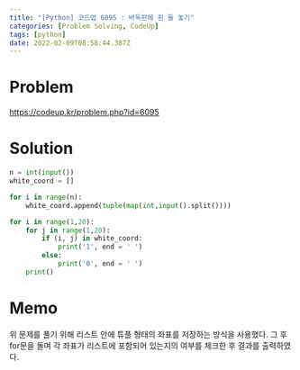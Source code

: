 ```yaml
---
title: "[Python] 코드업 6095 : 바둑판에 흰 돌 놓기"
categories: [Problem Solving, CodeUp]
tags: [python]
date: 2022-02-09T08:58:44.387Z
---
```

# Problem
<https://codeup.kr/problem.php?id=6095>

# Solution
```py
n = int(input())
white_coord = []

for i in range(n):
    white_coord.append(tuple(map(int,input().split())))

for i in range(1,20):
    for j in range(1,20):
        if (i, j) in white_coord:
            print('1', end = ' ')
        else:
            print('0', end = ' ')
    print()
```

# Memo
위 문제를 풀기 위해 리스트 안에 튜플 형태의 좌표를 저장하는 방식을 사용했다. 그 후 for문을 돌며 각 좌표가 리스트에 포함되어 있는지의 여부를 체크한 후 결과를 출력하였다.